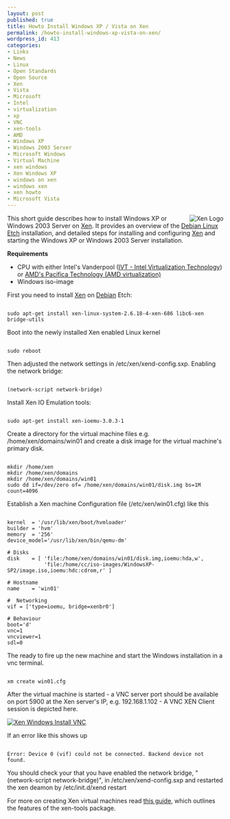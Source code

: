 ```yaml
---
layout: post
published: true
title: Howto Install Windows XP / Vista on Xen
permalink: /howto-install-windows-xp-vista-on-xen/
wordpress_id: 413
categories:
- Links
- News
- Linux
- Open Standards
- Open Source
- Xen
- Vista
- Microsoft
- Intel
- virtualization
- xp
- VNC
- xen-tools
- AMD
- Windows XP
- Windows 2003 Server
- Microsoft Windows
- Virtual Machine
- xen windows
- Xen Windows XP
- windows on xen
- windows xen
- xen howto
- Microsoft Vista
---
```

<img align="right" style="background-color: #FFF;" id="image266" src="http://lh4.ggpht.com/-6B1h0TrLMrI/UVl97Luq-tI/AAAAAAAAFn0/gdUa35Qy3f4/xenlogo.png" alt="Xen Logo" />
This short guide describes how to install Windows XP or Windows 2003 Server on <a href="http://en.wikipedia.org/wiki/Xen">Xen</a>. It provides an overview of the <a href="http://en.wikipedia.org/wiki/Debian_etch">Debian Linux Etch</a> installation, and detailed steps for installing and configuring <a href="http://en.wikipedia.org/wiki/Xen">Xen</a> and starting the Windows XP or Windows 2003 Server 
installation.




<strong>Requirements</strong>
<ul>
<li>CPU with either Intel's Vanderpool  (<a href="http://en.wikipedia.org/wiki/Vanderpool#Intel_VT_.28IVT.29">IVT - Intel Virtualization Technology</a>) or <a href="http://en.wikipedia.org/wiki/Pacifica_%28virtual_machine%29">AMD's Pacifica Technology (AMD virtualization)</a>
</li>	
<li>Windows iso-image</li>
</ul>


First you need to install <a href="http://en.wikipedia.org/wiki/Xen">Xen</a> on <a href="http://en.wikipedia.org/wiki/Debian">Debian</a> Etch:

```

sudo apt-get install xen-linux-system-2.6.18-4-xen-686 libc6-xen bridge-utils

```



Boot into the newly installed Xen enabled Linux kernel

```

sudo reboot

```


Then adjusted the network settings in /etc/xen/xend-config.sxp. Enabling the network bridge:

```

(network-script network-bridge)

```


Install Xen IO Emulation tools:

```

sudo apt-get install xen-ioemu-3.0.3-1

```





Create a directory for the virtual machine files e.g. /home/xen/domains/win01 and create a disk image for the virtual machine's primary disk.

```

mkdir /home/xen
mkdir /home/xen/domains
mkdir /home/xen/domains/win01
sudo dd if=/dev/zero of= /home/xen/domains/win01/disk.img bs=1M count=4096

```


Establish a Xen machine Configuration file (/etc/xen/win01.cfg) like this

```

kernel  = '/usr/lib/xen/boot/hvmloader'
builder = 'hvm'
memory  = '256'
device_model='/usr/lib/xen/bin/qemu-dm'

# Disks
disk    = [ 'file:/home/xen/domains/win01/disk.img,ioemu:hda,w',
            'file:/home/cc/iso-images/WindowsXP-SP2/image.iso,ioemu:hdc:cdrom,r' ]

# Hostname
name    = 'win01'

#  Networking
vif = ['type=ioemu, bridge=xenbr0']

# Behaviour
boot='d'
vnc=1
vncviewer=1
sdl=0

```





The ready to fire up the new machine and start the Windows installation in a vnc terminal.

```

xm create win01.cfg

```



After the virtual machine is started - a VNC server port should be available on port 5900 at the Xen server's IP, e.g. 192.168.1.102 - A VNC XEN Client session is depicted here.

<a class="imagelink" href="http://lh6.ggpht.com/-Gfr2brfeFco/UVl99-9Bq9I/AAAAAAAAFoE/xtqzeOiAJqs/windows-install-start-on-xen-via-vnc.png" title="Xen Windows Install VNC"><img id="image421" src="http://lh6.ggpht.com/-fNCXxSMqlbA/UVl98stOueI/AAAAAAAAFoA/lpODS_9I55Q/windows-install-start-on-xen-via-vnc.thumbnail.png" alt="Xen Windows Install VNC" /></a>

If an error like this shows up

```

Error: Device 0 (vif) could not be connected. Backend device not found.

```

You should check your that you have enabled the network bridge, "(network-script network-bridge)", in /etc/xen/xend-config.sxp and restarted the xen deamon by /etc/init.d/xend restart


For more on creating Xen virtual machines read <a href="http://www.debian-administration.org/articles/533">this guide</a>, which outlines the features of the xen-tools package.





